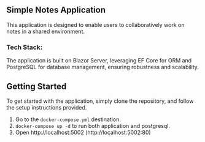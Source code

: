 ## Simple Notes Application
This application is designed to enable users to collaboratively work on notes in a shared environment.

### Tech Stack:
The application is built on Blazor Server, leveraging EF Core for ORM and PostgreSQL for database management, ensuring robustness and scalability.

## Getting Started
To get started with the application, simply clone the repository, and follow the setup instructions provided.
1. Go to the `docker-compose.yml` destination.
2. `docker-compose up -d` to run both application and postgresql.
3. Open http://localhost:5002 (http://localhost:5002:80)
